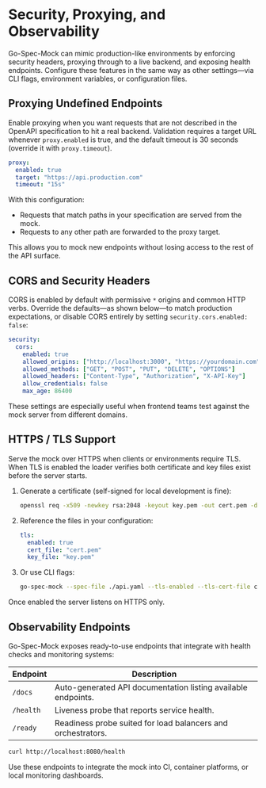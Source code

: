 # Security, Proxying, and Observability

Go-Spec-Mock can mimic production-like environments by enforcing security headers, proxying through to a live backend, and exposing health endpoints. Configure these features in the same way as other settings—via CLI flags, environment variables, or configuration files.

## Proxying Undefined Endpoints

Enable proxying when you want requests that are not described in the OpenAPI specification to hit a real backend. Validation requires a target URL whenever `proxy.enabled` is true, and the default timeout is 30 seconds (override it with `proxy.timeout`).

```yaml
proxy:
  enabled: true
  target: "https://api.production.com"
  timeout: "15s"
```

With this configuration:

- Requests that match paths in your specification are served from the mock.
- Requests to any other path are forwarded to the proxy target.

This allows you to mock new endpoints without losing access to the rest of the API surface.

## CORS and Security Headers

CORS is enabled by default with permissive `*` origins and common HTTP verbs. Override the defaults—as shown below—to match production expectations, or disable CORS entirely by setting `security.cors.enabled: false`:

```yaml
security:
  cors:
    enabled: true
    allowed_origins: ["http://localhost:3000", "https://yourdomain.com"]
    allowed_methods: ["GET", "POST", "PUT", "DELETE", "OPTIONS"]
    allowed_headers: ["Content-Type", "Authorization", "X-API-Key"]
    allow_credentials: false
    max_age: 86400
```

These settings are especially useful when frontend teams test against the mock server from different domains.

## HTTPS / TLS Support

Serve the mock over HTTPS when clients or environments require TLS. When TLS is enabled the loader verifies both certificate and key files exist before the server starts.

1. Generate a certificate (self-signed for local development is fine):
   ```bash
   openssl req -x509 -newkey rsa:2048 -keyout key.pem -out cert.pem -days 365 -nodes
   ```
2. Reference the files in your configuration:
   ```yaml
   tls:
     enabled: true
     cert_file: "cert.pem"
     key_file: "key.pem"
   ```
3. Or use CLI flags:
   ```bash
   go-spec-mock --spec-file ./api.yaml --tls-enabled --tls-cert-file cert.pem --tls-key-file key.pem
   ```

Once enabled the server listens on HTTPS only.

## Observability Endpoints

Go-Spec-Mock exposes ready-to-use endpoints that integrate with health checks and monitoring systems:

| Endpoint | Description |
|----------|-------------|
| `/docs`  | Auto-generated API documentation listing available endpoints. |
| `/health` | Liveness probe that reports service health. |
| `/ready` | Readiness probe suited for load balancers and orchestrators. |

```bash
curl http://localhost:8080/health
```

Use these endpoints to integrate the mock into CI, container platforms, or local monitoring dashboards.
